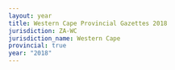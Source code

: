 ```yaml
---
layout: year
title: Western Cape Provincial Gazettes 2018
jurisdiction: ZA-WC
jurisdiction_name: Western Cape
provincial: true
year: "2018"
---
```

